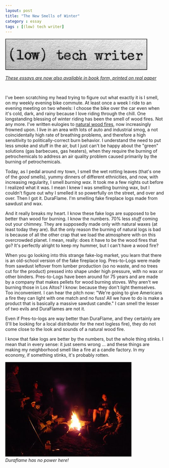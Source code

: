 ```yaml
---
layout: post
title: "The New Smells of Winter"
category : essay
tags : [(low) tech writer]
---
```

[![low tech writer](/assets/ltw/header14.jpg)](http://bit.ly/lowtechwriter)

*[These essays are now also available in book form, printed on real paper](http://bit.ly/lowtechwriter)*

&nbsp;


I've been scratching my head trying to figure out what exactly it is I smell, on my weekly evening bike commute. At least once a week I ride to an evening meeting on two wheels: I choose the bike over the car even when it's cold, dark, and rainy because I love riding through the chill. One longstanding blessing of winter riding has been the smell of wood fires. Not any more. I've written eulogies to [natural wood fires](https://www.dpmaddalena.com/20090318/water-and-fire), now increasingly frowned upon. I live in an area with lots of auto and industrial smog, a not coincidentally high rate of breathing problems, and therefore a high sensitivity to politically-correct burn behavior. I understand the need to put less smoke and stuff in the air, but I just can't be happy about the "green" solutions (gas barbecues, gas heaters), when they require the burning of petrochemicals to address an air quality problem caused primarily by the burning of petrochemicals.

Today, as I pedal around my town, I smell the wet rotting leaves (that's one of the *good* smells), yummy dinners of different ethnicities, and now, with increasing regularity, I smell *burning wax*. It took me a few nights out before I realized what it was. I mean I knew I was smelling burning wax, but I couldn't figure out why I smelled it so powerfully on the street, and over and over. Then I got it. DuraFlame. I'm smelling fake fireplace logs made from sawdust and wax.

And it really breaks my heart. I know these fake logs are supposed to be better than wood for burning. I know the numbers. 70% less *stuff* coming out your chimney. They are supposedly made only with natural waxes (at least today they are). But the only reason the burning of natural logs is bad is because of all the other crap that we load the atmosphere with on this overcrowded planet. I mean, really: does it have to be the wood fires that go? It's perfectly alright to keep my hummer, but I can't have a wood fire?

When you go looking into this strange fake-log market, you learn that there is an old-school version of the fake fireplace log. Pres-to-Logs were made from sawdust leftover from lumber production (so no waste, and no trees cut for the product) pressed into shape under high pressure, with no wax or other binders. Pres-to-Logs have been around for 75 years and are made by a company that makes pellets for wood burning stoves. Why aren't we burning those in Los Altos? I know: because they don't light themselves. Too inconvenient. I can hear the pitch now: "We're going to give Americans a fire they can light with one match and no fuss! All we have to do is make a product that is basically a massive sawdust candle." I can smell the lesser of two evils and DuraFlames are not it.

Even if Pres-to-logs are way better than DuraFlame, and they certainly are (I'll be looking for a local distributor for the next logless fire), they do not come close to the look and sounds of a natural wood fire. 

I know that fake logs are better by the numbers, but the whole thing stinks. I mean that in every sense: it just seems wrong ... and these things are making my neighborhood smell like a fire at a candle factory. In my economy, if something stinks, it's probably rotten. 

[![Duraflame has no power here](/assets/ltw/firesm.jpg)](/assets/ltw/firebg.jpg)  
*Duraflame has no power here!*

